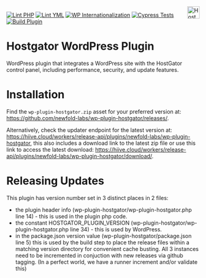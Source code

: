 <a href="https://hostgator.com/" target="_blank">
    <img src="https://www.hostgator.com/static/cs/img/logos/nav-for-light.svg" alt="HostGator Logo" title="HostGator" align="right" height="32" />
</a>


[![Lint PHP](https://github.com/newfold-labs/wp-plugin-hostgator/actions/workflows/lint-php.yml/badge.svg?branch=main)](https://github.com/newfold-labs/wp-plugin-hostgator/actions/workflows/lint-php.yml)
[![Lint YML](https://github.com/newfold-labs/wp-plugin-hostgator/actions/workflows/lint-yml.yml/badge.svg?branch=main)](https://github.com/newfold-labs/wp-plugin-hostgator/actions/workflows/lint-yml.yml)
[![WP Internationalization](https://github.com/newfold-labs/wp-plugin-hostgator/actions/workflows/wp-i18n.yml/badge.svg?branch=main)](https://github.com/newfold-labs/wp-plugin-hostgator/actions/workflows/wp-i18n.yml)
[![Cypress Tests](https://github.com/newfold-labs/wp-plugin-hostgator/actions/workflows/cypress-tests.yml/badge.svg?branch=main)](https://github.com/newfold-labs/wp-plugin-hostgator/actions/workflows/cypress-tests.yml)
[![Build Plugin](https://github.com/newfold-labs/wp-plugin-hostgator/actions/workflows/upload-artifact-on-push.yml/badge.svg?branch=main)](https://github.com/newfold-labs/wp-plugin-hostgator/actions/workflows/upload-artifact-on-push.yml)

# Hostgator WordPress Plugin

WordPress plugin that integrates a WordPress site with the HostGator control panel, including performance, security, and
update features.

# Installation

Find the `wp-plugin-hostgator.zip` asset for your preferred version at: https://github.com/newfold-labs/wp-plugin-hostgator/releases/.

Alternatively, check the updater endpoint for the latest version at: https://hiive.cloud/workers/release-api/plugins/newfold-labs/wp-plugin-hostgator, this also includes a download link to the latest zip file or use this link to access the latest download: https://hiive.cloud/workers/release-api/plugins/newfold-labs/wp-plugin-hostgator/download/.

# Releasing Updates

This plugin has version number set in 3 distinct places in 2 files:

- the plugin header info (wp-plugin-hostgator/wp-plugin-hostgator.php line 14) - this is used in the plugin php code.
- the constant HOSTGATOR_PLUGIN_VERSION (wp-plugin-hostgator/wp-plugin-hostgator.php line 34) - this is used by
  WordPress.
- in the package.json version value (wp-plugin-hostgator/package.json line 5) this is used by the build step to place
  the release files within a matching version directory for convenient cache busting. All 3 instances need to be
  incremented in conjuction with new releases via github tagging.
  (In a perfect world, we have a runner increment and/or validate this)
